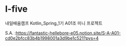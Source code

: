# I-five
내일배움캠프 Kotlin_Spring_1기 A01조 미니 프로젝트

S.A. :https://fantastic-hellebore-e05.notion.site/S-A-A01-cd0e2bfcc83b4b1998001a3d9be1c521?pvs=4
